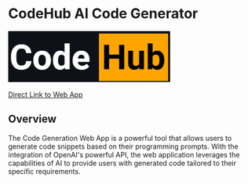# CodeHub AI Code Generator
![Landing Page](https://github.com/Arya920/Code_Hub-AI-Code_Generator/blob/main/CodeHub%20Logo.png)

[Direct Link to Web App](https://codegenerationpy.streamlit.app/)

## Overview
The Code Generation Web App is a powerful tool that allows users to generate code snippets based on their programming prompts. With the integration of OpenAI's powerful API, the web application leverages the capabilities of AI to provide users with generated code tailored to their specific requirements.
